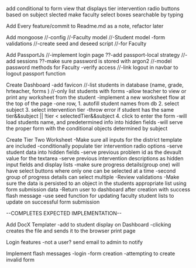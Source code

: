 add conditional to form view that displays tier intervention radio buttons based on subject slected
make faculty select boxes searchable by typing

Add Every feature/commit to Readme.md as a note, refactor later

Add mongoose
  //-config
  //-Faculty model
  //-Student model
    -form validations
  //-create seed and deseed script
    //-for Faculty

Add PassportJs
  //-implement login page
  ??-add passport-local strategy
    //-add sessions
    ??-make sure password is stored with argon2
    //-model password methods for Faculty
  -verify access
  //-link logout in navbar to logout passport function

Create Dashboard
-add favicon
  //-list students in database (name, grade, hrteacher, forms )
    //-only list students with forms
  -allow teacher to view or print any worksheet from the student
  -implement a new worksheet flow at the top of the page
    -one row,
      1. autofill student names from db
      2. select subject
      3. select intervention tier
        -throw error if student has the same tier&&subject || !tier < selectedTier&&subject
      4. click to enter the form
        -will load students name, and predetermined info into hidden fields
        -will serve the proper form with the conditional objects determined by subject


Create Tier Two Worksheet
  -Make sure all inputs for the district template are included
    -conditionally populate tier intervention radio options
    -serve student data into hidden fields
    -serve previous problem id as the devault value for the textarea
    -serve previous intervention descriptions as hidden input fields and display lists
    -make sure progress details(group one) will have select buttons where only one can be selected at a time
    -second group of progress details can select multiple
  -Review validations
  -Make sure the data is persisted to an object in the students appropriate list using form submission data
  -Return user to dashboard after creation with success flash message
  -use seed function for updating faculty student lists to update on successful form submission


--COMPLETES EXPECTED IMPLEMENTATION--

Add DocX Templater
  -add to student display on Dashboard
  -clicking creates the file and sends it to the browser print page

Login features
  -not a user? send email to admin to notify

Implement flash messages
  -login
  -form creation
  -attempting to create invalid form
